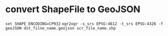 # convert ShapeFile to GeoJSON

```set SHAPE_ENCODING=CP932```
```ogr2ogr -s_srs EPSG:4612 -t_srs EPSG:4326 -f geoJSON dst_filne_name.geojson scr_file_name.shp```
